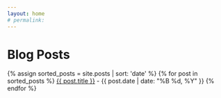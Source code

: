 ```yaml
---
layout: home 
# permalink: 
---
```

<h1>Blog Posts</h1>

<!-- <ul> -->
  {% assign sorted_posts = site.posts | sort: 'date' %}
  {% for post in sorted_posts %}
    <!-- <li> -->
      <a href="{{ post.url }}">{{ post.title }}</a> - {{ post.date | date: "%B %d, %Y" }}
    <!-- </li> -->
  {% endfor %}
<!-- </ul> -->